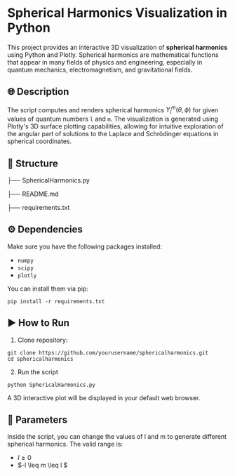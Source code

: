# Spherical Harmonics Visualization in Python

This project provides an interactive 3D visualization of **spherical harmonics** using Python and Plotly. Spherical harmonics are mathematical functions that appear in many fields of physics and engineering, especially in quantum mechanics, electromagnetism, and gravitational fields.

## 🌐 Description

The script computes and renders spherical harmonics $Y_l^m(\theta, \phi)$ for given values of quantum numbers `l` and `m`. The visualization is generated using Plotly's 3D surface plotting capabilities, allowing for intuitive exploration of the angular part of solutions to the Laplace and Schrödinger equations in spherical coordinates.

## 📁 Structure

├── SphericalHarmonics.py

├── README.md

├── requirements.txt


## ⚙️ Dependencies

Make sure you have the following packages installed:

* `numpy`
* `scipy`
* `plotly`

You can install them via pip:

```
pip install -r requirements.txt

```

## ▶️ How to Run

1. Clone repository:

```
git clone https://github.com/yourusername/sphericalharmonics.git
cd sphericalharmonics
```

2. Run the script

```
python SphericalHarmonics.py

```
A 3D interactive plot will be displayed in your default web browser.

## 🔢 Parameters

Inside the script, you can change the values of l and m to generate different spherical harmonics. The valid range is:

- $l \geq 0$
- $-l \leq m \leq l $


